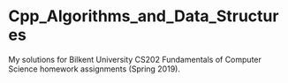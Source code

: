 # Cpp_Algorithms_and_Data_Structures
My solutions for Bilkent University CS202 Fundamentals of Computer Science homework assignments (Spring 2019). 
